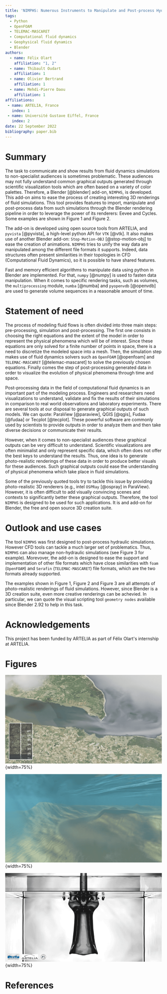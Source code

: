 ```yaml
---
title: 'NIMPHS: Numerous Instruments to Manipulate and Post-process Hydraulic Simulations'
tags:
  - Python
  - OpenFOAM
  - TELEMAC-MASCARET
  - Computational fluid dynamics
  - Geophysical fluid dynamics
  - Blender
authors:
  - name: Félix Olart
    affiliation: "1, 2"
  - name: Thibault Oudart
    affiliation: 1
  - name: Olivier Bertrand
    affiliation: 1
  - name: Mehdi-Pierre Daou
    affiliation: 1
affiliations:
 - name: ARTELIA, France
   index: 1
 - name: Université Gustave Eiffel, France
   index: 2
date: 22 September 2022
bibliography: paper.bib
---
```


# Summary

The task to communicate and show results from fluid dynamics simulations to non-specialist audiences is sometimes
problematic. These audiences may not fully understand common graphical outputs generated through scientific
visualization tools which are often based on a variety of color palettes. Therefore, a Blender [@blender] add-on,
`NIMPHS`, is developed. This add-on aims to ease the process of creating interesting 3D renderings of fluid
simulations. This tool provides features to import, manipulate and post-process data from such simulations through
the Blender rendering pipeline in order to leverage the power of its renderers: Eevee and Cycles. Some examples are
shown in Figure 1 and Figure 2.

The add-on is developed using open source tools from ARTELIA, and `pyvista` [@pyvista], a high-level python API for
`VTK` [@vtk]. It also makes use of another Blender add-on: `Stop-Motion-OBJ` [@stop-motion-obj] to ease the creation
of animations. `NIMPHS` tries to unify the way data are manipulated among the different file formats it supports.
Indeed, data structures often present similarities in their topologies in CFD (Computational Fluid Dynamics), so it is
possible to have shared features.

Fast and memory efficient algorithms to manipulate data using python in Blender are implemented. For that, `numpy`
[@numpy] is used to fasten data manipulation. When it comes to specific rendering tasks, such as volumes, the
`multiprocessing` module, `numba` [@numba] and `pyopenvdb` [@openvdb] are used to generate volume sequences in a
reasonable amount of time.

# Statement of need

The process of modeling fluid flows is often divided into three main steps: pre-processing, simulation and
post-processing. The first one consists in choosing the right equations and the extent of the model in order
to represent the physical phenomena which will be of interest. Since these equations are only solved for a finite
number of points in space, there is a need to discretize the modeled space into a mesh. Then, the simulation step makes
use of fluid dynamics solvers such as `OpenFOAM` [@openfoam] and `TELEMAC-MASCARET` [@telemac-mascaret] to solve the
previously chosen equations. Finally comes the step of post-processing generated data in order to visualize the
evolution of physical phenomena through time and space.

Post-processing data in the field of computational fluid dynamics is an important part of the modeling process.
Engineers and researchers need visualizations to understand, validate and fix the results of their simulations in
comparison to real world observations and laboratory experiments. There are several tools at our disposal to generate
graphical outputs of such models. We can quote: ParaView [@paraview], QGIS [@qgis], Fudaa [@fudaa] or Tecplot
[@tecplot]. These powerful software are commonly used by scientists to provide outputs in order to analyze them and
then take diverse decisions or communicate their results.

However, when it comes to non-specialist audiences these graphical outputs can be very difficult to understand.
Scientific visualizations are often minimalist and only represent specific data, which often does not offer the best
keys to understand the results. Thus, one idea is to generate photo-realistic renderings of these data in order to
produce better visuals for these audiences. Such graphical outputs could ease the understanding of physical phenomena
which take place in fluid simulations.

Some of the previously quoted tools try to tackle this issue by providing photo-realistic 3D renderers (e.g., intel
`OSPRay` [@ospray] in ParaView). However, it is often difficult to add visually convincing scenes and contexts to
significantly better these graphical outputs. Therefore, the tool `NIMPHS` is designed to be used for such
applications. It is and add-on for Blender, the free and open source 3D creation suite.

# Outlook and use cases

The tool `NIMPHS` was first designed to post-process hydraulic simulations. However CFD tools can tackle a much larger
set of problematics. Thus, `NIMPHS` can also manage non-hydraulic simulations (see Figure 3 for example). Morevover,
the add-on is designed to ease the support and implementation of other file formats which have close similarities with
`foam` (`OpenFOAM`) and `Serafin` (`TELEMAC-MASCARET`) file formats, which are the two formats already supported.

The examples shown in Figure 1, Figure 2 and Figure 3 are all attempts of photo-realistic renderings of fluid
simulations. However, since Blender is a 3D creation suite, even more creative renderings can be achevied. In
particular, we can quote the visual scripting tool `geometry nodes` available since Blender 2.92 to help in this task.

# Acknowledgements

This project has been funded by ARTELIA as part of Félix Olart's internship at ARTELIA.

# Figures

![The visualized model is the Gironde estuary, France. Simulation made with TELEMAC-2D by ARTELIA and post-processed using NIMPHS in Blender.](figure_a.png){width=75%}


![Model made by ARTELIA, simulated using TELEMAC-3D and post-processed with NIMPHS. This is a visualization of how sediments disperse after a dumping operation.](figure_b.png){width=75%}


![A cylindrical liquid jet glycerol surrounded by silicone oil plunges into a bath of glycerol. Simulation made with OpenFOAM by ARTELIA and LEGI (Laboratoire des Ecoulements Géophysiques et Industriels). Rendered in Blender using NIMPHS.](figure_c.png){width=75%}

# References